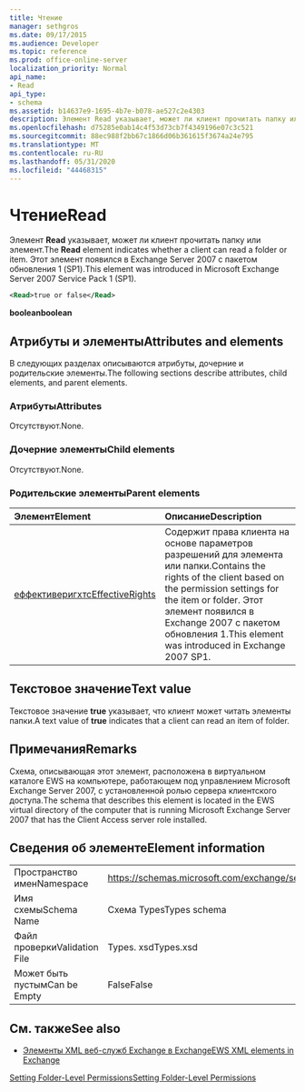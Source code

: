 ```yaml
---
title: Чтение
manager: sethgros
ms.date: 09/17/2015
ms.audience: Developer
ms.topic: reference
ms.prod: office-online-server
localization_priority: Normal
api_name:
- Read
api_type:
- schema
ms.assetid: b14637e9-1695-4b7e-b078-ae527c2e4303
description: Элемент Read указывает, может ли клиент прочитать папку или элемент. Этот элемент появился в Exchange Server 2007 с пакетом обновления 1 (SP1).
ms.openlocfilehash: d75285e0ab14c4f53d73cb7f4349196e07c3c521
ms.sourcegitcommit: 88ec988f2bb67c1866d06b361615f3674a24e795
ms.translationtype: MT
ms.contentlocale: ru-RU
ms.lasthandoff: 05/31/2020
ms.locfileid: "44468315"
---
```

# <a name="read"></a><span data-ttu-id="f48af-104">Чтение</span><span class="sxs-lookup"><span data-stu-id="f48af-104">Read</span></span>

<span data-ttu-id="f48af-105">Элемент **Read** указывает, может ли клиент прочитать папку или элемент.</span><span class="sxs-lookup"><span data-stu-id="f48af-105">The **Read** element indicates whether a client can read a folder or item.</span></span> <span data-ttu-id="f48af-106">Этот элемент появился в Exchange Server 2007 с пакетом обновления 1 (SP1).</span><span class="sxs-lookup"><span data-stu-id="f48af-106">This element was introduced in Microsoft Exchange Server 2007 Service Pack 1 (SP1).</span></span> 
  
```xml
<Read>true or false</Read>
```

 <span data-ttu-id="f48af-107">**boolean**</span><span class="sxs-lookup"><span data-stu-id="f48af-107">**boolean**</span></span>
## <a name="attributes-and-elements"></a><span data-ttu-id="f48af-108">Атрибуты и элементы</span><span class="sxs-lookup"><span data-stu-id="f48af-108">Attributes and elements</span></span>

<span data-ttu-id="f48af-109">В следующих разделах описываются атрибуты, дочерние и родительские элементы.</span><span class="sxs-lookup"><span data-stu-id="f48af-109">The following sections describe attributes, child elements, and parent elements.</span></span>
  
### <a name="attributes"></a><span data-ttu-id="f48af-110">Атрибуты</span><span class="sxs-lookup"><span data-stu-id="f48af-110">Attributes</span></span>

<span data-ttu-id="f48af-111">Отсутствуют.</span><span class="sxs-lookup"><span data-stu-id="f48af-111">None.</span></span>
  
### <a name="child-elements"></a><span data-ttu-id="f48af-112">Дочерние элементы</span><span class="sxs-lookup"><span data-stu-id="f48af-112">Child elements</span></span>

<span data-ttu-id="f48af-113">Отсутствуют.</span><span class="sxs-lookup"><span data-stu-id="f48af-113">None.</span></span>
  
### <a name="parent-elements"></a><span data-ttu-id="f48af-114">Родительские элементы</span><span class="sxs-lookup"><span data-stu-id="f48af-114">Parent elements</span></span>

|<span data-ttu-id="f48af-115">**Элемент**</span><span class="sxs-lookup"><span data-stu-id="f48af-115">**Element**</span></span>|<span data-ttu-id="f48af-116">**Описание**</span><span class="sxs-lookup"><span data-stu-id="f48af-116">**Description**</span></span>|
|:-----|:-----|
|[<span data-ttu-id="f48af-117">еффективеригхтс</span><span class="sxs-lookup"><span data-stu-id="f48af-117">EffectiveRights</span></span>](effectiverights.md) <br/> |<span data-ttu-id="f48af-118">Содержит права клиента на основе параметров разрешений для элемента или папки.</span><span class="sxs-lookup"><span data-stu-id="f48af-118">Contains the rights of the client based on the permission settings for the item or folder.</span></span> <span data-ttu-id="f48af-119">Этот элемент появился в Exchange 2007 с пакетом обновления 1.</span><span class="sxs-lookup"><span data-stu-id="f48af-119">This element was introduced in Exchange 2007 SP1.</span></span>  <br/> |
   
## <a name="text-value"></a><span data-ttu-id="f48af-120">Текстовое значение</span><span class="sxs-lookup"><span data-stu-id="f48af-120">Text value</span></span>

<span data-ttu-id="f48af-121">Текстовое значение **true** указывает, что клиент может читать элементы папки.</span><span class="sxs-lookup"><span data-stu-id="f48af-121">A text value of **true** indicates that a client can read an item of folder.</span></span> 
  
## <a name="remarks"></a><span data-ttu-id="f48af-122">Примечания</span><span class="sxs-lookup"><span data-stu-id="f48af-122">Remarks</span></span>

<span data-ttu-id="f48af-123">Схема, описывающая этот элемент, расположена в виртуальном каталоге EWS на компьютере, работающем под управлением Microsoft Exchange Server 2007, с установленной ролью сервера клиентского доступа.</span><span class="sxs-lookup"><span data-stu-id="f48af-123">The schema that describes this element is located in the EWS virtual directory of the computer that is running Microsoft Exchange Server 2007 that has the Client Access server role installed.</span></span>
  
## <a name="element-information"></a><span data-ttu-id="f48af-124">Сведения об элементе</span><span class="sxs-lookup"><span data-stu-id="f48af-124">Element information</span></span>

|||
|:-----|:-----|
|<span data-ttu-id="f48af-125">Пространство имен</span><span class="sxs-lookup"><span data-stu-id="f48af-125">Namespace</span></span>  <br/> |https://schemas.microsoft.com/exchange/services/2006/types  <br/> |
|<span data-ttu-id="f48af-126">Имя схемы</span><span class="sxs-lookup"><span data-stu-id="f48af-126">Schema Name</span></span>  <br/> |<span data-ttu-id="f48af-127">Схема Types</span><span class="sxs-lookup"><span data-stu-id="f48af-127">Types schema</span></span>  <br/> |
|<span data-ttu-id="f48af-128">Файл проверки</span><span class="sxs-lookup"><span data-stu-id="f48af-128">Validation File</span></span>  <br/> |<span data-ttu-id="f48af-129">Types. xsd</span><span class="sxs-lookup"><span data-stu-id="f48af-129">Types.xsd</span></span>  <br/> |
|<span data-ttu-id="f48af-130">Может быть пустым</span><span class="sxs-lookup"><span data-stu-id="f48af-130">Can be Empty</span></span>  <br/> |<span data-ttu-id="f48af-131">False</span><span class="sxs-lookup"><span data-stu-id="f48af-131">False</span></span>  <br/> |
   
## <a name="see-also"></a><span data-ttu-id="f48af-132">См. также</span><span class="sxs-lookup"><span data-stu-id="f48af-132">See also</span></span>



- [<span data-ttu-id="f48af-133">Элементы XML веб-служб Exchange в Exchange</span><span class="sxs-lookup"><span data-stu-id="f48af-133">EWS XML elements in Exchange</span></span>](ews-xml-elements-in-exchange.md)


[<span data-ttu-id="f48af-134">Setting Folder-Level Permissions</span><span class="sxs-lookup"><span data-stu-id="f48af-134">Setting Folder-Level Permissions</span></span>](https://msdn.microsoft.com/library/c7530e86-5112-401c-b10a-9c054ae59f07%28Office.15%29.aspx)

